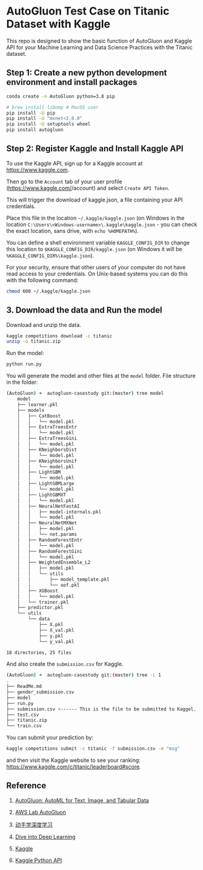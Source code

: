 # AutoGluon Test Case on Titanic Dataset with Kaggle

This repo is designed to show the basic function of AutoGluon and Kaggle API for your Machine Learning and Data Science Practices with the Titanic dataset.

## Step 1: Create a new python development environment and install packages

```bash
conda create -n AutoGluon python=3.8 pip

# brew install libomp # MacOS user
pip install -U pip
pip install -U "mxnet<2.0.0"
pip install -U setuptools wheel
pip install autogluon

```

## Step 2: Register Kaggle and Install Kaggle API

To use the Kaggle API, sign up for a Kaggle account at https://www.kaggle.com.

Then go to the `Account` tab of your user profile (https://www.kaggle.com/<username>/account) and select `Create API Token`.

This will trigger the download of kaggle.json, a file containing your API credentials.

Place this file in the location `~/.kaggle/kaggle.json` (on Windows in the location `C:\Users\<Windows-username>\.kaggle\kaggle.json` - you can check the exact location, sans drive, with `echo %HOMEPATH%`).

You can define a shell environment variable `KAGGLE_CONFIG_DIR` to change this location to `$KAGGLE_CONFIG_DIR/kaggle.json` (on Windows it will be `%KAGGLE_CONFIG_DIR%\kaggle.json`).

For your security, ensure that other users of your computer do not have read access to your credentials. On Unix-based systems you can do this with the following command:

```bash
chmod 600 ~/.kaggle/kaggle.json
```

## 3. Download the data and Run the model

Download and unzip the data.

```bash
kaggle competitions download -c titanic
unzip -o titanic.zip
```

Run the model:

```bash
python run.py
```

You will generate the model and other files at the `model` folder.
File structure in the folder:

```bash
(AutoGluon) ➜  autogluon-casestudy git:(master) tree model
    model
    ├── learner.pkl
    ├── models
    │   ├── CatBoost
    │   │   └── model.pkl
    │   ├── ExtraTreesEntr
    │   │   └── model.pkl
    │   ├── ExtraTreesGini
    │   │   └── model.pkl
    │   ├── KNeighborsDist
    │   │   └── model.pkl
    │   ├── KNeighborsUnif
    │   │   └── model.pkl
    │   ├── LightGBM
    │   │   └── model.pkl
    │   ├── LightGBMLarge
    │   │   └── model.pkl
    │   ├── LightGBMXT
    │   │   └── model.pkl
    │   ├── NeuralNetFastAI
    │   │   ├── model-internals.pkl
    │   │   └── model.pkl
    │   ├── NeuralNetMXNet
    │   │   ├── model.pkl
    │   │   └── net.params
    │   ├── RandomForestEntr
    │   │   └── model.pkl
    │   ├── RandomForestGini
    │   │   └── model.pkl
    │   ├── WeightedEnsemble_L2
    │   │   ├── model.pkl
    │   │   └── utils
    │   │       ├── model_template.pkl
    │   │       └── oof.pkl
    │   ├── XGBoost
    │   │   └── model.pkl
    │   └── trainer.pkl
    ├── predictor.pkl
    └── utils
        └── data
            ├── X.pkl
            ├── X_val.pkl
            ├── y.pkl
            └── y_val.pkl

18 directories, 25 files
```

And also create the `submission.csv` for Kaggle.

```bash
(AutoGluon) ➜  autogluon-casestudy git:(master) tree -L 1
.
├── ReadMe.md
├── gender_submission.csv
├── model
├── run.py
├── submission.csv <------ This is the file to be submitted to Kaggel.
├── test.csv
├── titanic.zip
└── train.csv
```

You can submit your prediction by:

```bash
kaggle competitions submit -c titanic -f submission.csv -m "msg"
```

and then visit the Kaggle website to see your ranking: https://www.kaggle.com/c/titanic/leaderboard#score.

## Reference

1. [AutoGluon: AutoML for Text, Image, and Tabular Data](https://auto.gluon.ai/stable/index.html)

2. [AWS Lab AutoGluon](https://github.com/awslabs/autogluon)

3. [动手学深度学习](https://zh-v2.d2l.ai/index.html)

4. [Dive into Deep Learning](https://d2l.ai/)

5. [Kaggle](https://www.kaggle.com/)

6. [Kaggle Python API](https://github.com/Kaggle/kaggle-api)
